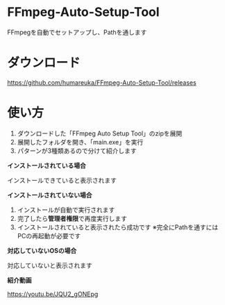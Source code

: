 # FFmpeg-Auto-Setup-Tool
FFmpegを自動でセットアップし、Pathを通します

# ダウンロード
https://github.com/humareuka/FFmpeg-Auto-Setup-Tool/releases

# 使い方
1. ダウンロードした「FFmpeg Auto Setup Tool」のzipを展開
2. 展開したフォルダを開き、「main.exe」を実行
3. パターンが3種類あるので分けて紹介します

**インストールされている場合**

インストールできていると表示されます

**インストールされていない場合**

1. インストールが自動で実行されます
2. 完了したら**管理者権限**で再度実行します
3. インストールされていると表示されたら成功です
   ※完全にPathを通すにはPCの再起動が必要です

**対応していないOSの場合**

対応していないと表示されます

**紹介動画**

https://youtu.be/JQU2_gONEpg
